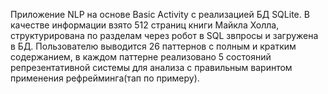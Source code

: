 Приложение NLP на основе Basic Activity c реализацией БД SQLite. В качестве информации взято 512 страниц книги Майкла Холла, структурирована по разделам через робот в SQL звпросы и загружена в БД. Пользователю выводится 26 паттернов с полным и кратким содержанием, в каждом паттерне реализовано 5 состояний репрезентативной системы для анализа с правильным варинтом применения рефрейминга(тап по примеру).
